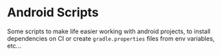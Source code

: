 # Android Scripts

Some scripts to make life easier working with android projects, to install dependencies on CI
or create `gradle.properties` files from env variables, etc...